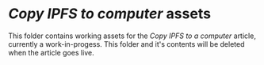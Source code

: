 # _Copy IPFS to computer_ assets

This folder contains working assets for the _Copy IPFS to a computer_ article, currently a work-in-progess. This folder and it's contents will be deleted when the article goes live.
